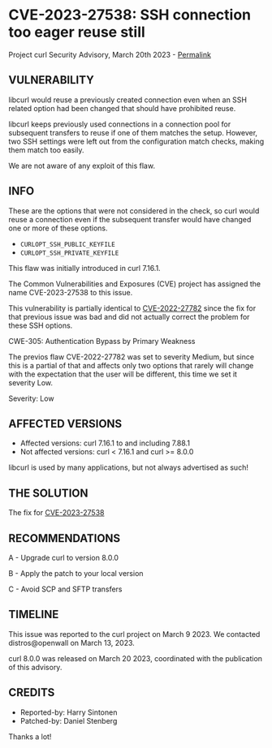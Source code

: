 CVE-2023-27538: SSH connection too eager reuse still
====================================================

Project curl Security Advisory, March 20th 2023 -
[Permalink](https://curl.se/docs/CVE-2023-27538.html)

VULNERABILITY
-------------

libcurl would reuse a previously created connection even when an SSH related
option had been changed that should have prohibited reuse.

libcurl keeps previously used connections in a connection pool for subsequent
transfers to reuse if one of them matches the setup. However, two SSH settings
were left out from the configuration match checks, making them match too
easily.

We are not aware of any exploit of this flaw.

INFO
----

These are the options that were not considered in the check, so curl would
reuse a connection even if the subsequent transfer would have changed one or
more of these options.

- `CURLOPT_SSH_PUBLIC_KEYFILE`
- `CURLOPT_SSH_PRIVATE_KEYFILE`

This flaw was initially introduced in curl 7.16.1.

The Common Vulnerabilities and Exposures (CVE) project has assigned the name
CVE-2023-27538 to this issue.

This vulnerability is partially identical to
[CVE-2022-27782](https://curl.se/docs/CVE-2022-27782.html) since the fix for
that previous issue was bad and did not actually correct the problem for these
SSH options.

CWE-305: Authentication Bypass by Primary Weakness

The previos flaw CVE-2022-27782 was set to severity Medium, but since this is
a partial of that and affects only two options that rarely will change with
the expectation that the user will be different, this time we set it severity
Low.

Severity: Low

AFFECTED VERSIONS
-----------------

- Affected versions: curl 7.16.1 to and including 7.88.1
- Not affected versions: curl < 7.16.1 and curl >= 8.0.0

libcurl is used by many applications, but not always advertised as such!

THE SOLUTION
------------

The fix for [CVE-2023-27538](https://github.com/curl/curl/commit/af369db4d3833272b8ed)

RECOMMENDATIONS
--------------

 A - Upgrade curl to version 8.0.0

 B - Apply the patch to your local version

 C - Avoid SCP and SFTP transfers
 
TIMELINE
--------

This issue was reported to the curl project on March 9 2023. We contacted
distros@openwall on March 13, 2023.

curl 8.0.0 was released on March 20 2023, coordinated with the publication of
this advisory.

CREDITS
-------

- Reported-by: Harry Sintonen
- Patched-by: Daniel Stenberg

Thanks a lot!
